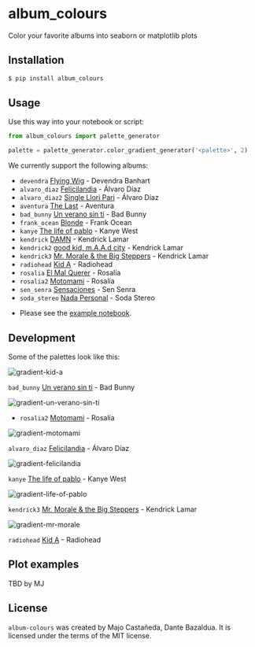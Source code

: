 # album_colours

Color your favorite albums into seaborn or matplotlib plots

## Installation

```bash
$ pip install album_colours 
```

## Usage

Use this way into your notebook or script:

```python
from album_colours import palette_generator

palette = palette_generator.color_gradient_generator('<palette>', 2)
```

We currently support the following albums:

* `devendra` [Flying Wig](https://pitchfork.com/reviews/albums/devendra-banhart-flying-wig/) - Devendra Banhart
* `alvaro_diaz` [Felicilandia](https://open.spotify.com/intl-es/album/7jg09IJJXi1eigVLZja2hN) - Álvaro Díaz
* `alvaro_diaz2` [Single Llori Pari](https://open.spotify.com/intl-es/album/4jG7eBaWlLUjRRS1ajTCJ3) - Álvaro Díaz
* `aventura` [The Last](https://en.wikipedia.org/wiki/The_Last_(album)) - Aventura
* `bad_bunny` [Un verano sin ti](https://open.spotify.com/intl-es/album/3RQQmkQEvNCY4prGKE6oc5) - Bad Bunny
* `frank_ocean` [Blonde](https://open.spotify.com/intl-es/album/3mH6qwIy9crq0I9YQbOuDf) - Frank Ocean
* `kanye` [The life of pablo](https://open.spotify.com/intl-es/album/7gsWAHLeT0w7es6FofOXk1) - Kanye West
* `kendrick` [DAMN](https://en.wikipedia.org/wiki/Damn_(Kendrick_Lamar_album)) - Kendrick Lamar
* `kendrick2` [good kid, m.A.A.d city](https://en.wikipedia.org/wiki/Good_Kid,_M.A.A.D_City) - Kendrick Lamar
* `kendrick3` [Mr. Morale & the Big Steppers](https://open.spotify.com/intl-es/album/79ONNoS4M9tfIA1mYLBYVX) - Kendrick Lamar
* `radiohead` [Kid A](https://en.wikipedia.org/wiki/Kid_A) - Radiohead
* `rosalia` [El Mal Querer](https://open.spotify.com/intl-es/album/355bjCHzRJztCzaG5Za4gq) - Rosalía
* `rosalia2` [Motomami](https://open.spotify.com/intl-es/album/6jbtHi5R0jMXoliU2OS0lo) - Rosalía
* `sen_senra` [Sensaciones](https://open.spotify.com/intl-es/album/7Hr8FOf7NQIe7UhLcllXq9) - Sen Senra
* `soda_stereo` [Nada Personal](https://es.wikipedia.org/wiki/Nada_personal_(%C3%A1lbum)) - Soda Stereo


- Please see the [example notebook](examples_plots.ipynb).

## Development

Some of the palettes look like this: 

![gradient-kid-a](example_images/gradients/gd4.png "Kid A")

`bad_bunny` [Un verano sin ti](https://open.spotify.com/intl-es/album/3RQQmkQEvNCY4prGKE6oc5) - Bad Bunny

![gradient-un-verano-sin-ti](example_images/gradients/gd5.png "Un verano sin ti")

* `rosalia2` [Motomami](https://open.spotify.com/intl-es/album/6jbtHi5R0jMXoliU2OS0lo) - Rosalía

![gradient-motomami](example_images/gradients/gd6.png "Motomami")

`alvaro_diaz` [Felicilandia](https://open.spotify.com/intl-es/album/7jg09IJJXi1eigVLZja2hN) - Álvaro Díaz

![gradient-felicilandia](example_images/gradients/gd1.png "Felicilandia")

`kanye` [The life of pablo](https://open.spotify.com/intl-es/album/7gsWAHLeT0w7es6FofOXk1) - Kanye West

![gradient-life-of-pablo](example_images/gradients/gd2.png "Life of Pablo")

`kendrick3` [Mr. Morale & the Big Steppers](https://open.spotify.com/intl-es/album/79ONNoS4M9tfIA1mYLBYVX) - Kendrick Lamar

![gradient-mr-morale](example_images/gradients/gd3.png "Mr. Morale")

`radiohead` [Kid A](https://en.wikipedia.org/wiki/Kid_A) - Radiohead

## Plot examples

TBD by MJ

## License

`album-colours` was created by Majo Castañeda, Dante Bazaldua. It is licensed under the terms of the MIT license.